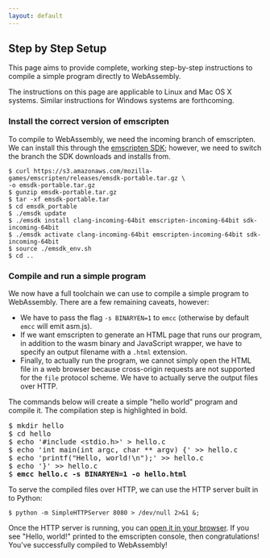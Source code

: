 ```yaml
---
layout: default
---
```

## Step by Step Setup
This page aims to provide complete, working step-by-step instructions to compile a simple program directly to WebAssembly.

The instructions on this page are applicable to Linux and Mac OS X systems. Similar instructions for Windows systems are forthcoming.

### Install the correct version of emscripten
To compile to WebAssembly, we need the incoming branch of emscripten. We can install this through the [emscripten SDK](https://kripken.github.io/emscripten-site/docs/getting_started/downloads.html);
  however, we need to switch the branch the SDK downloads and installs from.

    $ curl https://s3.amazonaws.com/mozilla-games/emscripten/releases/emsdk-portable.tar.gz \
    -o emsdk-portable.tar.gz
    $ gunzip emsdk-portable.tar.gz
    $ tar -xf emsdk-portable.tar
    $ cd emsdk_portable
    $ ./emsdk update
    $ ./emsdk install clang-incoming-64bit emscripten-incoming-64bit sdk-incoming-64bit
    $ ./emsdk activate clang-incoming-64bit emscripten-incoming-64bit sdk-incoming-64bit
    $ source ./emsdk_env.sh
    $ cd ..

### Compile and run a simple program
We now have a full toolchain we can use to compile a simple program to WebAssembly. There are a few remaining caveats, however:

- We have to pass the flag `-s BINARYEN=1` to `emcc` (otherwise by default `emcc` will emit asm.js).
- If we want emscripten to generate an HTML page that runs our program, in addition to the wasm binary and JavaScript wrapper, we have to specify an output filename with a `.html` extension.
- Finally, to actually run the program, we cannot simply open the HTML file in a web browser because cross-origin requests are not supported for the `file` protocol scheme. We have to actually serve the output files over HTTP.

The commands below will create a simple "hello world" program and compile it. The compilation step is highlighted in bold.

<pre>
$ mkdir hello
$ cd hello
$ echo '#include &lt;stdio.h&gt;' &gt; hello.c
$ echo 'int main(int argc, char ** argv) {' &gt;&gt; hello.c
$ echo 'printf("Hello, world!\n");' &gt;&gt; hello.c
$ echo '}' &gt;&gt; hello.c
$ <b>emcc hello.c -s BINARYEN=1 -o hello.html</b>
</pre>

To serve the compiled files over HTTP, we can use the HTTP server built in to Python:

    $ python -m SimpleHTTPServer 8080 > /dev/null 2>&1 &;

Once the HTTP server is running, you can <a href="http://localhost:8080/hello.html" target="_blank">open it in your browser</a>. If you see "Hello, world!" printed to the emscripten console, then congratulations! You've successfully compiled to WebAssembly!
